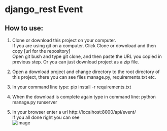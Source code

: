 # django_rest   Event

## How to use:

1. Clone  or download this project on  your computer.
\
     If you are using git  on a computer.  Click Clone or download and then copy [url for the repository]
    \
     Open git bush and type git clone, and then paste the URL you copied in previous step. Or you can just download project as a zip file. 
   


2. Open a  download project and change directory to the root directory of this project, there you can see files  manage.py, requirements.txt etc.
3. In your command line type:
    pip install -r requirements.txt
4. When the download is complete again type in command line:
      python manage.py runserver
5. In your browser  enter a url http://localhost:8000/api/event/ \
If you all done right you can see\
![image](https://user-images.githubusercontent.com/29203760/51437979-003b7400-1cb7-11e9-8a5b-537e58c9ce62.png)
